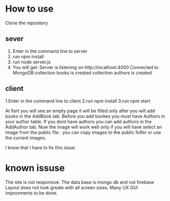# How to use
Clone the repository

## sever
1. Enter in the command line to server 
2. run npm install
3. run node server.js
4. You will get:
Server is listening on http://localhost:4000
Connected to MongoDB
collection books is created
collection authors is created

## client
1.Enter in the command line to client
2.run npm install
3.run npm start


At fisrt you will see an empty page it will be filled only after you will add books in the AddBook tab.
Before you add bookes you must have Authors in your author table.
If you dont have authors you can add authors in the AddAuthor tab.
Now the image will work well only if you will have select an image from the public file .
you can copy images to the public folfer or use the current images.

I know that I have to fix this issue.

# known issuse
The site is not responisve.
The data base is mongo db and not firebase
Layout does not look greate with all screen sizes.
Many UX GUI improvments to be done.

